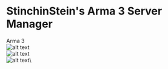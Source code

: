 # StinchinStein's Arma 3 Server Manager
Arma 3\
![alt text](https://i.imgur.com/LBemOwC.png)\
![alt text](https://i.imgur.com/flGjpgf.png)\
![alt text](https://i.imgur.com/CnURT13.png)\
